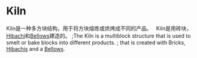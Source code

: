 # Kiln

  Kiln是一种多方块结构，用于将方块熔炼或烘烤成不同的产品。
  Kiln是用砖块，[Hibachi](hibachi.md)和[Bellows](bellows.md)建造的。
;The Kiln is a multiblock structure that is used to smelt or bake blocks into different products. 
; that is created with Bricks, [Hibachis](hibachi.md) and a [Bellows](bellows.md).
 

